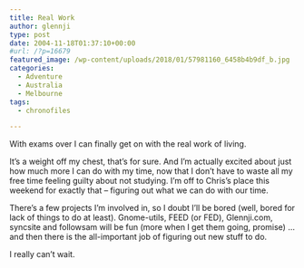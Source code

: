 ```yaml
---
title: Real Work
author: glennji
type: post
date: 2004-11-18T01:37:10+00:00
#url: /?p=16679
featured_image: /wp-content/uploads/2018/01/57981160_6458b4b9df_b.jpg
categories:
  - Adventure
  - Australia
  - Melbourne
tags:
  - chronofiles

---
```

With exams over I can finally get on with the real work of living.
  
It&#8217;s a weight off my chest, that&#8217;s for sure. And I&#8217;m actually excited about just how much more I can do with my time, now that I don&#8217;t have to waste all my free time feeling guilty about not studying. I&#8217;m off to Chris&#8217;s place this weekend for exactly that &#8211; figuring out what we can do with our time.
  
There&#8217;s a few projects I&#8217;m involved in, so I doubt I&#8217;ll be bored (well, bored for lack of things to do at least). Gnome-utils, FEED (or FED), Glennji.com, syncsite and followsam will be fun (more when I get them going, promise) &#8230; and then there is the all-important job of figuring out new stuff to do.
  
I really can&#8217;t wait.
